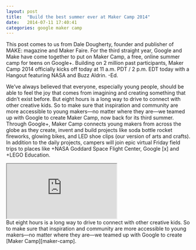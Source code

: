```yaml
---
layout: post
title:  "Build the best summer ever at Maker Camp 2014"
date:   2014-07-11 17:40:41
categories: google maker camp
---
```


This post comes to us from Dale Dougherty, founder and publisher of MAKE: magazine and Maker Faire. For the third straight year, Google and Make have come together to put on Maker Camp, a free, online summer camp for teens on Google+. Building on 2 million past participants, Maker Camp 2014 officially kicks off today at 11 a.m. PDT / 2 p.m. EDT today with a Hangout featuring NASA and Buzz Aldrin. -Ed.

We’ve always believed that everyone, especially young people, should be able to feel the joy that comes from imagining and creating something that didn’t exist before. But eight hours is a long way to drive to connect with other creative kids. So to make sure that inspiration and community are more accessible to young makers—no matter where they are—we teamed up with Google to create Maker Camp, now back for its third summer. Through Google+, Maker Camp connects young makers from across the globe as they create, invent and build projects like soda bottle rocket fireworks, glowing bikes, and LED shoe clips (our version of arts and crafts). In addition to the daily projects, campers will join epic virtual Friday field trips to places like +NASA Goddard Space Flight Center, Google [x] and +LEGO Education.
<div><div class="embed-responsive embed-responsive-16by9"><iframe class="embed-responsive-item" src="http://www.youtube.com/embed/eonbU6hZ7Ig"></iframe></div></div>
But eight hours is a long way to drive to connect with other creative kids. So to make sure that inspiration and community are more accessible to young makers—no matter where they are—we teamed up with Google to create
[Maker Camp][maker-camp].


[maker-camp]: https://plus.google.com/+MAKE/posts